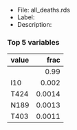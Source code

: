 

* File: all_deaths.rds
* Label: 
* Description: 

### Top 5 variables
| value   |   frac |
|:--------|-------:|
|         | 0.99   |
| I10     | 0.002  |
| T424    | 0.0014 |
| N189    | 0.0013 |
| T403    | 0.0011 |
        